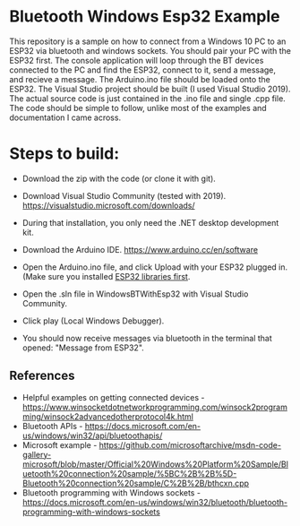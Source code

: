 # Bluetooth Windows Esp32 Example

This repository is a sample on how to connect from a Windows 10 PC to an ESP32 via bluetooth and windows sockets. You should pair your PC with the ESP32 first. The console application will loop through the BT devices connected to the PC and find the ESP32, connect to it, send a message, and recieve a message. The Arduino.ino file should be loaded onto the ESP32. The Visual Studio project should be built (I used Visual Studio 2019). The actual source code is just contained in the .ino file and single .cpp file. The code should be simple to follow, unlike most of the examples and documentation I came across.

# Steps to build:
- Download the zip with the code (or clone it with git).
- Download Visual Studio Community (tested with 2019). https://visualstudio.microsoft.com/downloads/
- During that installation, you only need the .NET desktop development kit.
- Download the Arduino IDE. https://www.arduino.cc/en/software
- Open the Arduino.ino file, and click Upload with your ESP32 plugged in. (Make sure you installed [ESP32 libraries first](https://randomnerdtutorials.com/installing-the-esp32-board-in-arduino-ide-windows-instructions/).

- Open the .sln file in WindowsBTWithEsp32 with Visual Studio Community. 
- Click play (Local Windows Debugger).
- You should now receive messages via bluetooth in the terminal that opened: "Message from ESP32".


## References

* Helpful examples on getting connected devices - https://www.winsocketdotnetworkprogramming.com/winsock2programming/winsock2advancedotherprotocol4k.html
* Bluetooth APIs - https://docs.microsoft.com/en-us/windows/win32/api/bluetoothapis/
* Microsoft example - https://github.com/microsoftarchive/msdn-code-gallery-microsoft/blob/master/Official%20Windows%20Platform%20Sample/Bluetooth%20connection%20sample/%5BC%2B%2B%5D-Bluetooth%20connection%20sample/C%2B%2B/bthcxn.cpp
* Bluetooth programming with Windows sockets - https://docs.microsoft.com/en-us/windows/win32/bluetooth/bluetooth-programming-with-windows-sockets